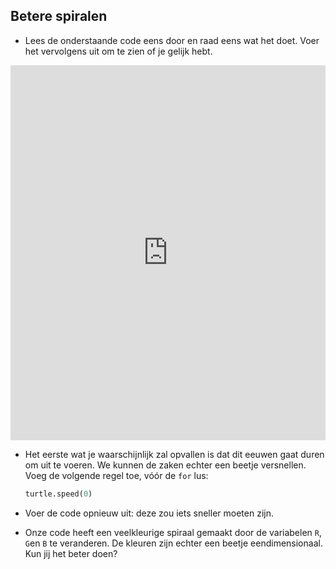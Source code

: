 ## Betere spiralen

- Lees de onderstaande code eens door en raad eens wat het doet. Voer het vervolgens uit om te zien of je gelijk hebt. 

<iframe src="https://trinket.io/embed/python/8f98ccf1fa" width="100%" height="600" frameborder="0" marginwidth="0" marginheight="0" allowfullscreen></iframe> 

- Het eerste wat je waarschijnlijk zal opvallen is dat dit eeuwen gaat duren om uit te voeren. We kunnen de zaken echter een beetje versnellen. Voeg de volgende regel toe, vóór de `for` lus:
    
    ```python
    turtle.speed(0)
    ```

- Voer de code opnieuw uit: deze zou iets sneller moeten zijn.

- Onze code heeft een veelkleurige spiraal gemaakt door de variabelen `R`, `G`en `B` te veranderen. De kleuren zijn echter een beetje eendimensionaal. Kun jij het beter doen?